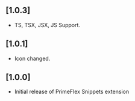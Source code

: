 ## [1.0.3]

- TS, TSX, JSX, JS Support.

## [1.0.1]

- Icon changed.

## [1.0.0]

- Initial release of PrimeFlex Snippets extension
